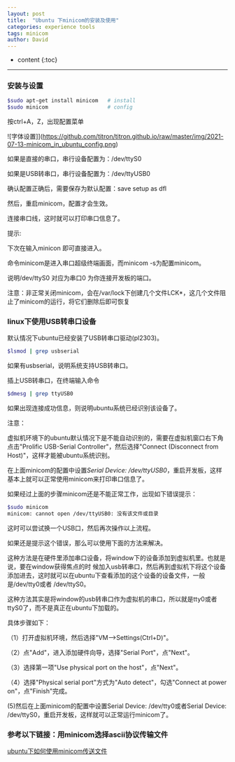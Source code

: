 ```yaml
---
layout: post
title:  "Ubuntu 下minicom的安装及使用"
categories: experience tools
tags: minicom
author: David
---
```


* content
{:toc}

---

### 安装与设置

```bash
$sudo apt-get install minicom   # install
$sudo minicom                   # config
```
按ctrl+A，Z，出现配置菜单

![字体设置]](https://github.com/titron/titron.github.io/raw/master/img/2021-07-13-minicom_in_ubuntu_config.png)

如果是直接的串口，串行设备配置为：/dev/ttyS0

如果是USB转串口，串行设备配置为：/dev/ttyUSB0

确认配置正确后，需要保存为默认配置：save setup as dfl

然后，重启minicom，配置才会生效。

连接串口线，这时就可以打印串口信息了。

提示:

下次在输入minicon 即可直接进入。

命令minicom是进入串口超级终端画面，而minicom -s为配置minicom。

说明/dev/ttyS0 对应为串口0 为你连接开发板的端口。

注意：非正常关闭minicom，会在/var/lock下创建几个文件LCK*，这几个文件阻止了minicom的运行，将它们删除后即可恢复


### linux下使用USB转串口设备

默认情况下ubuntu已经安装了USB转串口驱动(pl2303)。

```bash
$lsmod | grep usbserial
```

如果有usbserial，说明系统支持USB转串口。


插上USB转串口，在终端输入命令

```bash
$dmesg | grep ttyUSB0
```

如果出现连接成功信息，则说明ubuntu系统已经识别该设备了。

注意：

虚拟机环境下的ubuntu默认情况下是不能自动识别的，需要在虚拟机窗口右下角点击"Prolific USB-Serial Controller"，然后选择"Connect (Disconnect from Host)"，这样才能被ubuntu系统识别。

在上面minicom的配置中设置*Serial Device: /dev/ttyUSB0*，重启开发板，这样基本上就可以正常使用minicom来打印串口信息了。

如果经过上面的步骤minicom还是不能正常工作，出现如下错误提示：

```bash
$sudo minicom
minicom: cannot open /dev/ttyUSB0: 没有该文件或目录
```

这时可以尝试换一个USB口，然后再次操作以上流程。

如果还是提示这个错误，那么可以使用下面的方法来解决。

这种方法是在硬件里添加串口设备，将window下的设备添加到虚拟机里。也就是说，要在window获得焦点的时
候加入usb转串口，然后再到虚拟机下将这个设备添加进去，这时就可以在ubuntu下查看添加的这个设备的设备文件，一般是/dev/tty0或者
/dev/ttyS0。

这种方法其实是将window的usb转串口作为虚拟机的串口，所以就是tty0或者ttyS0了，而不是真正在ubuntu下加载的。

具体步骤如下：

（1）打开虚拟机环境，然后选择"VM-->Settings(Ctrl+D)"。

（2）点"Add"，进入添加硬件向导，选择"Serial Port"，点"Next"。

（3）选择第一项"Use physical port on the host"，点"Next"。

（4）选择"Physical serial port"方式为"Auto detect"，勾选"Connect at power on"，点"Finish"完成。

(5)然后在上面minicom的配置中设置Serial Device: /dev/tty0或者Serial Device: /dev/ttyS0，重启开发板，这样就可以正常运行minicom了。

### 参考以下链接：用minicom选择ascii协议传输文件

[ubuntu下如何使用minicom传送文件](https://blog.csdn.net/xiaotaiyangzuishuai/article/details/79036716)
